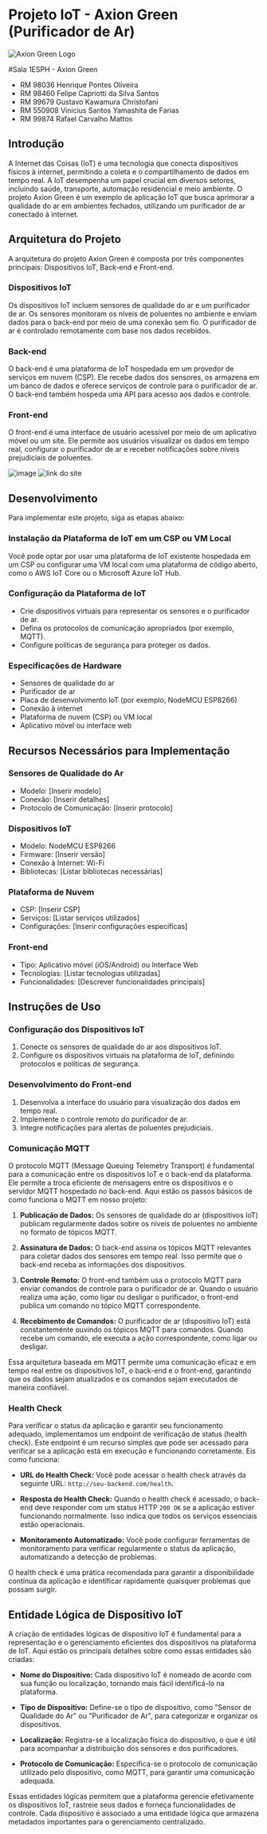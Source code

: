 # Projeto IoT - Axion Green (Purificador de Ar)

![Axion Green Logo](https://github.com/Axion-Green.png)

#Sala 1ESPH - Axion Green
- RM 98036 Henrique Pontes Oliveira
- RM 98460 Felipe Capriotti da Silva Santos
- RM 99679 Gustavo Kawamura Christofani
- RM 550908 Vinicius Santos Yamashita de Farias
- RM 99874 Rafael Carvalho Mattos

## Introdução

A Internet das Coisas (IoT) é uma tecnologia que conecta dispositivos físicos à internet, permitindo a coleta e o compartilhamento de dados em tempo real. A IoT desempenha um papel crucial em diversos setores, incluindo saúde, transporte, automação residencial e meio ambiente. O projeto Axion Green é um exemplo de aplicação IoT que busca aprimorar a qualidade do ar em ambientes fechados, utilizando um purificador de ar conectado à internet.

## Arquitetura do Projeto

A arquitetura do projeto Axion Green é composta por três componentes principais: Dispositivos IoT, Back-end e Front-end.

### Dispositivos IoT

Os dispositivos IoT incluem sensores de qualidade do ar e um purificador de ar. Os sensores monitoram os níveis de poluentes no ambiente e enviam dados para o back-end por meio de uma conexão sem fio. O purificador de ar é controlado remotamente com base nos dados recebidos.

### Back-end

O back-end é uma plataforma de IoT hospedada em um provedor de serviços em nuvem (CSP). Ele recebe dados dos sensores, os armazena em um banco de dados e oferece serviços de controle para o purificador de ar. O back-end também hospeda uma API para acesso aos dados e controle.

### Front-end

O front-end é uma interface de usuário acessível por meio de um aplicativo móvel ou um site. Ele permite aos usuários visualizar os dados em tempo real, configurar o purificador de ar e receber notificações sobre níveis prejudiciais de poluentes.

![image](https://github.com/Axion-Green/Instrucoes-MQTT/assets/126187491/3a842217-07da-48ab-91bc-4a4b17833b0b)
![link do site](https://react-site-commit.vercel.app/)
## Desenvolvimento

Para implementar este projeto, siga as etapas abaixo:

### Instalação da Plataforma de IoT em um CSP ou VM Local

Você pode optar por usar uma plataforma de IoT existente hospedada em um CSP ou configurar uma VM local com uma plataforma de código aberto, como o AWS IoT Core ou o Microsoft Azure IoT Hub.

### Configuração da Plataforma de IoT

- Crie dispositivos virtuais para representar os sensores e o purificador de ar.
- Defina os protocolos de comunicação apropriados (por exemplo, MQTT).
- Configure políticas de segurança para proteger os dados.

### Especificações de Hardware

- Sensores de qualidade do ar
- Purificador de ar
- Placa de desenvolvimento IoT (por exemplo, NodeMCU ESP8266)
- Conexão à internet
- Plataforma de nuvem (CSP) ou VM local
- Aplicativo móvel ou interface web

## Recursos Necessários para Implementação

### Sensores de Qualidade do Ar

- Modelo: [Inserir modelo]
- Conexão: [Inserir detalhes]
- Protocolo de Comunicação: [Inserir protocolo]

### Dispositivos IoT

- Modelo: NodeMCU ESP8266
- Firmware: [Inserir versão]
- Conexão à Internet: Wi-Fi
- Bibliotecas: [Listar bibliotecas necessárias]

### Plataforma de Nuvem

- CSP: [Inserir CSP]
- Serviços: [Listar serviços utilizados]
- Configurações: [Inserir configurações específicas]

### Front-end

- Tipo: Aplicativo móvel (iOS/Android) ou Interface Web
- Tecnologias: [Listar tecnologias utilizadas]
- Funcionalidades: [Descrever funcionalidades principais]

## Instruções de Uso

### Configuração dos Dispositivos IoT

1. Conecte os sensores de qualidade do ar aos dispositivos IoT.
2. Configure os dispositivos virtuais na plataforma de IoT, definindo protocolos e políticas de segurança.

### Desenvolvimento do Front-end

1. Desenvolva a interface do usuário para visualização dos dados em tempo real.
2. Implemente o controle remoto do purificador de ar.
3. Integre notificações para alertas de poluentes prejudiciais.

### Comunicação MQTT

O protocolo MQTT (Message Queuing Telemetry Transport) é fundamental para a comunicação entre os dispositivos IoT e o back-end da plataforma. Ele permite a troca eficiente de mensagens entre os dispositivos e o servidor MQTT hospedado no back-end. Aqui estão os passos básicos de como funciona o MQTT em nosso projeto:

1. **Publicação de Dados:** Os sensores de qualidade do ar (dispositivos IoT) publicam regularmente dados sobre os níveis de poluentes no ambiente no formato de tópicos MQTT.

2. **Assinatura de Dados:** O back-end assina os tópicos MQTT relevantes para coletar dados dos sensores em tempo real. Isso permite que o back-end receba as informações dos dispositivos.

3. **Controle Remoto:** O front-end também usa o protocolo MQTT para enviar comandos de controle para o purificador de ar. Quando o usuário realiza uma ação, como ligar ou desligar o purificador, o front-end publica um comando no tópico MQTT correspondente.

4. **Recebimento de Comandos:** O purificador de ar (dispositivo IoT) está constantemente ouvindo os tópicos MQTT para comandos. Quando recebe um comando, ele executa a ação correspondente, como ligar ou desligar.

Essa arquitetura baseada em MQTT permite uma comunicação eficaz e em tempo real entre os dispositivos IoT, o back-end e o front-end, garantindo que os dados sejam atualizados e os comandos sejam executados de maneira confiável.

### Health Check

Para verificar o status da aplicação e garantir seu funcionamento adequado, implementamos um endpoint de verificação de status (health check). Este endpoint é um recurso simples que pode ser acessado para verificar se a aplicação está em execução e funcionando corretamente. Eis como funciona:

- **URL do Health Check:** Você pode acessar o health check através da seguinte URL: `http://seu-backend.com/health`.

- **Resposta do Health Check:** Quando o health check é acessado, o back-end deve responder com um status HTTP `200 OK` se a aplicação estiver funcionando normalmente. Isso indica que todos os serviços essenciais estão operacionais.

- **Monitoramento Automatizado:** Você pode configurar ferramentas de monitoramento para verificar regularmente o status da aplicação, automatizando a detecção de problemas.

O health check é uma prática recomendada para garantir a disponibilidade contínua da aplicação e identificar rapidamente quaisquer problemas que possam surgir.

## Entidade Lógica de Dispositivo IoT

A criação de entidades lógicas de dispositivo IoT é fundamental para a representação e o gerenciamento eficientes dos dispositivos na plataforma de IoT. Aqui estão os principais detalhes sobre como essas entidades são criadas:

- **Nome do Dispositivo:** Cada dispositivo IoT é nomeado de acordo com sua função ou localização, tornando mais fácil identificá-lo na plataforma.

- **Tipo de Dispositivo:** Define-se o tipo de dispositivo, como "Sensor de Qualidade do Ar" ou "Purificador de Ar", para categorizar e organizar os dispositivos.

- **Localização:** Registra-se a localização física do dispositivo, o que é útil para acompanhar a distribuição dos sensores e dos purificadores.

- **Protocolo de Comunicação:** Especifica-se o protocolo de comunicação utilizado pelo dispositivo, como MQTT, para garantir uma comunicação adequada.

Essas entidades lógicas permitem que a plataforma gerencie efetivamente os dispositivos IoT, rastreie seus dados e forneça funcionalidades de controle. Cada dispositivo é associado a uma entidade lógica que armazena metadados importantes para o gerenciamento centralizado.

